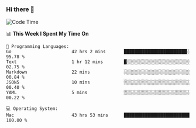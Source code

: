 ### Hi there 👋

<!--
**CrazyCollin/crazycollin** is a ✨ _special_ ✨ repository because its `README.md` (this file) appears on your GitHub profile.

Here are some ideas to get you started:

- 🔭 I’m currently working on ...
- 🌱 I’m currently learning ...
- 👯 I’m looking to collaborate on ...
- 🤔 I’m looking for help with ...
- 💬 Ask me about ...
- 📫 How to reach me: ...
- 😄 Pronouns: ...
- ⚡ Fun fact: ...
-->

<!--START_SECTION:waka-->
![Code Time](http://img.shields.io/badge/Code%20Time-5%2C090%20hrs%2058%20mins-blue)

📊 **This Week I Spent My Time On** 

```text
💬 Programming Languages: 
Go                       42 hrs 2 mins       ████████████████████████░   95.78 % 
Text                     1 hr 12 mins        █░░░░░░░░░░░░░░░░░░░░░░░░   02.75 % 
Markdown                 22 mins             ░░░░░░░░░░░░░░░░░░░░░░░░░   00.84 % 
JSON5                    10 mins             ░░░░░░░░░░░░░░░░░░░░░░░░░   00.40 % 
YAML                     5 mins              ░░░░░░░░░░░░░░░░░░░░░░░░░   00.22 % 

💻 Operating System: 
Mac                      43 hrs 53 mins      █████████████████████████   100.00 % 
```


<!--END_SECTION:waka-->
